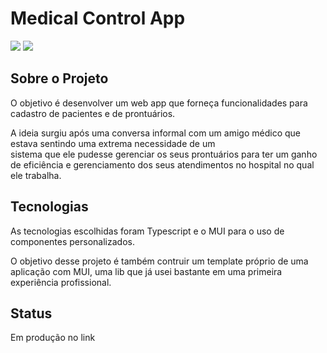 # Medical Control App
<span>
    <img src="https://img.shields.io/badge/typescript-blue?style=for-the-badge&logo=typescript&logoColor=white"/>
    <img src="https://img.shields.io/badge/Material%20UI-007FFF?style=for-the-badge&logo=mui&logoColor=white"/>
</span>


## Sobre o Projeto
O objetivo é desenvolver um web app que forneça funcionalidades para cadastro de pacientes e de prontuários.<br>

A ideia surgiu após uma conversa informal com um amigo médico que estava sentindo uma extrema necessidade de um<br>
sistema que ele pudesse gerenciar os seus prontuários para ter um ganho de eficiência e gerenciamento dos seus atendimentos no hospital no qual ele trabalha.

## Tecnologias
As tecnologias escolhidas foram Typescript e o MUI para o uso de componentes personalizados.

O objetivo desse projeto é também contruir um template próprio de uma aplicação com MUI, uma lib que já usei bastante em uma primeira experiência profissional.

## Status
Em produção no
<a herf="https://medical-control-app.vercel.app/" target="_blank" style="cursor: pointer">link</a>


